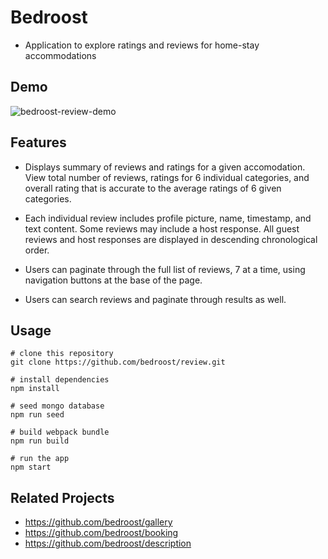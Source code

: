 # Bedroost
* Application to explore ratings and reviews for home-stay accommodations


## Demo
![bedroost-review-demo](https://i.imgur.com/WNGqodN.gif)


## Features
* Displays summary of reviews and ratings for a given accomodation. View total number of reviews, ratings for 6 individual categories, and overall rating that is accurate to the average ratings of 6 given categories.

* Each individual review includes profile picture, name, timestamp, and text content. Some reviews may include a host response. All guest reviews and host responses are displayed in descending chronological order. 

* Users can paginate through the full list of reviews, 7 at a time, using navigation buttons at the base of the page.

* Users can search reviews and paginate through results as well.


## Usage

```
# clone this repository
git clone https://github.com/bedroost/review.git

# install dependencies
npm install

# seed mongo database
npm run seed

# build webpack bundle
npm run build

# run the app
npm start
```


## Related Projects
- https://github.com/bedroost/gallery
- https://github.com/bedroost/booking
- https://github.com/bedroost/description

